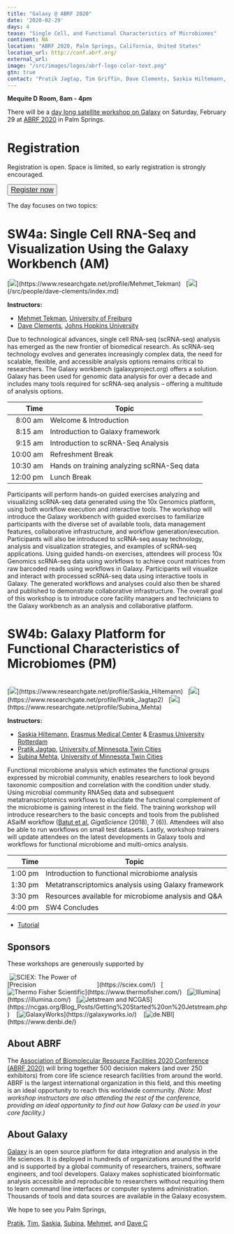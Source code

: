 ```yaml
---
title: "Galaxy @ ABRF 2020"
date: '2020-02-29'
days: 4
tease: "Single Cell, and Functional Characteristics of Microbiomes"
continent: NA
location: "ABRF 2020, Palm Springs, California, United States"
location_url: http://conf.abrf.org/
external_url:
image: "/src/images/logos/abrf-logo-color-text.png"
gtn: true
contact: "Pratik Jagtap, Tim Griffin, Dave Clements, Saskia Hiltemann, Subina Mehta, Mehmet Tekman"
---
```


**Mequite D Room, 8am - 4pm**

There will be a [day long satellite workshop on Galaxy](https://conf.abrf.org/program/satellite-workshops/) on Saturday, February 29 at [ABRF 2020](http://conf.abrf.org/) in Palm Springs.  

# Registration 

Registration is open.  Space is limited, so early registration is strongly encouraged.

<button type="button" class="btn btn-light" style="font-size: larger">[Register now](https://conf.abrf.org/program/registration-schedule/)</button>

The day focuses on two topics:

# SW4a: Single Cell RNA-Seq and Visualization Using the Galaxy Workbench (AM)

<div class="float-right">
[<img src="mehmet-tekman.jpg" style="max-width:120px" />](https://www.researchgate.net/profile/Mehmet_Tekman) &nbsp; [<img src="/src/people/dave-clements/dave-clements-150.jpg" style="max-width:120px" />](/src/people/dave-clements/index.md)
</div>

**Instructors:**

* [Mehmet Tekman](https://www.researchgate.net/profile/Mehmet_Tekman), [University of Freiburg](https://www.uni-freiburg.de/?set_language=en)
* [Dave Clements](/src/people/dave-clements/index.md), [Johns Hopkins University](https://www.jhu.edu/)

Due to technological advances, single cell RNA-seq (scRNA-seq) analysis has emerged as the new frontier of biomedical research. As scRNA-seq technology evolves and generates increasingly complex data, the need for scalable, flexible, and accessible analysis options remains critical to researchers. The Galaxy workbench (galaxyproject.org) offers a solution. Galaxy has been used for genomic data analysis for over a decade and includes many tools required for scRNA-seq analysis – offering a multitude of analysis options. 

| Time | Topic |
| ----: | ---- |
| 8:00 am | Welcome & Introduction | 
| 8:15 am | Introduction to Galaxy framework |
| 9:15 am | Introduction to scRNA-Seq Analysis |
| 10:00 am | Refreshment Break |
| 10:30 am | Hands on training analyzing scRNA-Seq data |
| 12:00 pm | Lunch Break |

Participants will perform hands-on guided exercises analyzing and visualizing scRNA-seq data generated using the 10x Genomics platform, using both workflow execution and interactive tools. The workshop will introduce the Galaxy workbench with guided exercises to familiarize participants with the diverse set of available tools, data management features, collaborative infrastructure, and workflow generation/execution. Participants will also be introduced to scRNA-seq assay technology, analysis and visualization strategies, and examples of scRNA-seq applications. Using guided hands-on exercises, attendees will process 10x Genomics scRNA-seq data using workflows to achieve count matrices from raw barcoded reads using workflows in Galaxy. Participants will visualize and interact with processed scRNA-seq data using interactive tools in Galaxy. The generated workflows and analyses could also then be shared and published to demonstrate collaborative infrastructure. The overall goal of this workshop is to introduce core facility managers and technicians to the Galaxy workbench as an analysis and collaborative platform.

# SW4b: Galaxy Platform for Functional Characteristics of Microbiomes (PM)

<div class="float-right"><br />
[<img src="saskia-hiltemann.jpg" style="max-width:120px" />](https://www.researchgate.net/profile/Saskia_Hiltemann) &nbsp; [<img src="pratik-jagtap.jpg" style="max-width:120px" />](https://www.researchgate.net/profile/Pratik_Jagtap2) &nbsp; [<img src="subina-mehta.jpg" style="max-width:120px" />](https://www.researchgate.net/profile/Subina_Mehta)
</div>

**Instructors:**

* [Saskia Hiltemann](https://www.researchgate.net/profile/Saskia_Hiltemann), [Erasmus Medical Center](https://www.erasmusmc.nl/en/research) & [Erasmus University Rotterdam](https://www.eur.nl/en)
* [Pratik Jagtap](https://www.researchgate.net/profile/Pratik_Jagtap2), [University of Minnesota Twin Cities](https://twin-cities.umn.edu/)
* [Subina Mehta](https://www.researchgate.net/profile/Subina_Mehta), [University of Minnesota Twin Cities](https://twin-cities.umn.edu/)

Functional microbiome analysis which estimates the functional groups expressed by microbial community, enables researchers to look beyond taxonomic composition and correlation with the condition under study. Using microbial community RNASeq data and subsequent metatranscriptomics workflows to elucidate the functional complement of the microbiome is gaining interest in the field. The training workshop will introduce researchers to the basic concepts and tools from the published ASaiM workflow ([Batut et al](http://dx.doi.org/10.1093/gigascience/giy057), *GigaScience* (2018), 7 (6)). Attendees will also be able to run workflows on small test datasets. Lastly, workshop trainers will update attendees on the latest developments in Galaxy tools and workflows for functional microbiome and multi-omics analysis.

| Time | Topic |
| ----: | ---- |
| 1:00 pm | Introduction to functional microbiome analysis |
| 1:30 pm | Metatranscriptomics analysis using Galaxy framework |
| 3:30 pm | Resources available for microbiome analysis and Q&A |
| 4:00 pm | SW4 Concludes |

* [Tutorial](http://z.umn.edu/abrf18doc)

## Sponsors

These workshops are generously supported by

<div class="text-center">
[<img src="/src/images/logos/sciex-logo.jpg" style="max-width:200px" alt="SCIEX: The Power of Precision" />](https://sciex.com/) &nbsp; [<img src="/src/images/logos/thermo-fisher-logo.jpg" style="max-width:200px" alt="Thermo Fisher Scientific" />](https://www.thermofisher.com/) &nbsp; [<img src="/src/images/logos/IlluminaLogo250.png" alt="Illumina" style="max-width:200px" />](https://illumina.com/) &nbsp; [<img src="/src/images/logos/jetstream-plus-ncgas.png" alt="Jetstream and NCGAS" style="max-width:200px" />](https://ncgas.org/Blog_Posts/Getting%20Started%20on%20Jetstream.php) &nbsp;&nbsp; [<img src="/src/images/logos/galaxyworks-logo.png" alt="GalaxyWorks" style="max-width:180px" />](https://galaxyworks.io/) &nbsp;&nbsp; [<img src="/src/images/logos/deNBILogo.png" alt="de.NBI" style="max-width:180px" />](https://www.denbi.de/) 
</div>

## About ABRF

The [Association of Biomolecular Resource Facilities 2020 Conference (ABRF 2020)](http://conf.abrf.org/) will bring together 500 decision makers (and over 250 exhibitors) from core life science research facilities from around the world.  ABRF is the largest international organization in this field, and this meeting is an ideal opportunity to reach this worldwide community. *(Note: Most workshop instructors are also attending the rest of the conference, providing an ideal opportunity to find out how Galaxy can be used in your core facility.)*

## About Galaxy

[Galaxy](/src/index.md) is an open source platform for data integration and analysis in the life sciences. It is deployed in hundreds of organizations around the world and is supported by a global community of researchers, trainers, software engineers, and tool developers. Galaxy makes sophisticated bioinformatic analysis accessible and reproducible to researchers without requiring them to learn command line interfaces or computer systems administration. Thousands of tools and data sources are available in the Galaxy ecosystem.

We hope to see you Palm Springs,

[Pratik](https://www.researchgate.net/profile/Pratik_Jagtap2), [Tim](https://cbs.umn.edu/contacts/timothy-j-griffin),  [Saskia](https://www.researchgate.net/profile/Saskia_Hiltemann), [Subina](https://www.researchgate.net/profile/Subina_Mehta), [Mehmet](https://www.researchgate.net/profile/Mehmet_Tekman), and [Dave C](/src/people/dave-clements/index.md)

